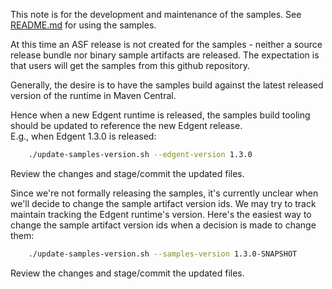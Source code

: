 <!--
  Licensed to the Apache Software Foundation (ASF) under one or more
  contributor license agreements.  See the NOTICE file distributed with
  this work for additional information regarding copyright ownership.
  The ASF licenses this file to You under the Apache License, Version 2.0
  (the "License"); you may not use this file except in compliance with
  the License.  You may obtain a copy of the License at

      http://www.apache.org/licenses/LICENSE-2.0

  Unless required by applicable law or agreed to in writing, software
  distributed under the License is distributed on an "AS IS" BASIS,
  WITHOUT WARRANTIES OR CONDITIONS OF ANY KIND, either express or implied.
  See the License for the specific language governing permissions and
  limitations under the License.
-->

This note is for the development and maintenance of the samples.
See [README.md](README.md) for using the samples.

At this time an ASF release is not created for the samples - 
neither a source release bundle nor binary sample artifacts are
released.  The expectation is that users will get the samples
from this github repository.

Generally, the desire is to have the samples build against the
latest released version of the runtime in Maven Central.

Hence when a new Edgent runtime is released, the samples build tooling
should be updated to reference the new Edgent release.  
E.g., when Edgent 1.3.0 is released:

```sh
    ./update-samples-version.sh --edgent-version 1.3.0
```

Review the changes and stage/commit the updated files.


Since we're not formally releasing the samples, it's currently
unclear when we'll decide to change the sample artifact version ids.
We may try to track maintain tracking the Edgent runtime's version.
Here's the easiest way to change the sample artifact version ids
when a decision is made to change them:

```sh
    ./update-samples-version.sh --samples-version 1.3.0-SNAPSHOT
```

Review the changes and stage/commit the updated files.
